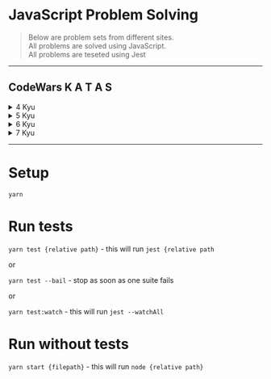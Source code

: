 # JavaScript Problem Solving

> Below are problem sets from different sites.  
> All problems are solved using JavaScript.  
> All problems are teseted using Jest
> <a> </a>

---

## CodeWars K A T A S

<details>
<summary>4 Kyu</summary>

### [4kyu katas folder](src/katas/4kyu)

</details>

<details>
<summary>5 Kyu</summary>

### [5kyu katas folder](src/katas/5kyu)
[1. sum-of-pairs](src/katas/5kyu/sum-of-pairs)
</details>

<details>
<summary>6 Kyu</summary>

### [6kyu katas folder](src/katas/6kyu)

</details>

<details>
<summary>7 Kyu</summary>

### [7kyu katas folder](src/katas/7kyu)

[1. you're-a-square](src/katas/7kyu/youre-a-square)
[2. count-distinct-elements](src/katas/5kyu/count-distinct-elements)

</details>

---

# Setup

`yarn`

# Run tests

`yarn test {relative path}` - this will run `jest {relative path`

or

`yarn test --bail` - stop as soon as one suite fails

or

`yarn test:watch` - this will run `jest --watchAll`

# Run without tests

`yarn start {filepath}` - this will run `node {relative path}`

